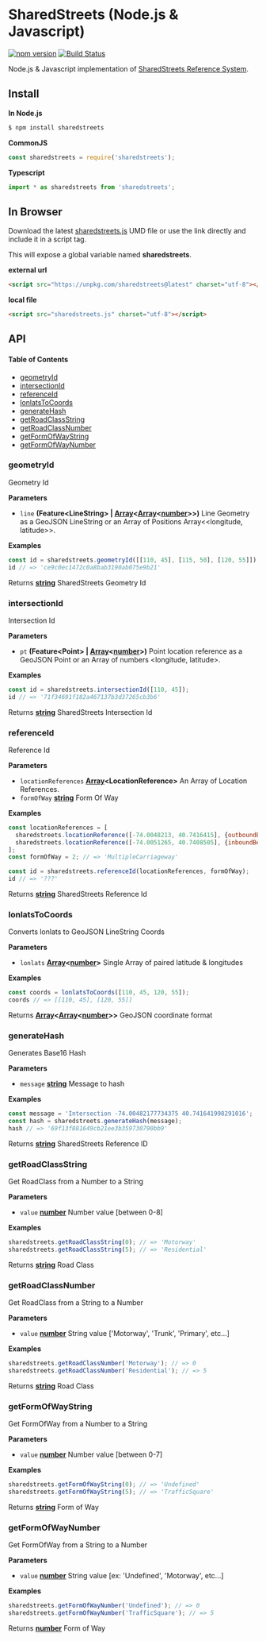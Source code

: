 # SharedStreets (Node.js & Javascript)

[![npm version](https://badge.fury.io/js/sharedstreets.svg)](https://badge.fury.io/js/sharedstreets)
[![Build Status](https://travis-ci.org/sharedstreets/sharedstreets.svg?branch=master)](https://travis-ci.org/sharedstreets/sharedstreets)

Node.js & Javascript implementation of [SharedStreets Reference System](https://github.com/sharedstreets/sharedstreets-ref-system).

## Install

**In Node.js**

```bash
$ npm install sharedstreets
```

**CommonJS**

```js
const sharedstreets = require('sharedstreets');
```

**Typescript**

```js
import * as sharedstreets from 'sharedstreets';
```

## In Browser

Download the latest [sharedstreets.js](https://unpkg.com/sharedstreets@latest) UMD file or use the link directly and include it in a script tag.

This will expose a global variable named **sharedstreets**.

**external url**

```html
<script src="https://unpkg.com/sharedstreets@latest" charset="utf-8"></script>
```

**local file**

```html
<script src="sharedstreets.js" charset="utf-8"></script>
```

## API

<!-- Generated by documentation.js. Update this documentation by updating the source code. -->

#### Table of Contents

-   [geometryId](#geometryid)
-   [intersectionId](#intersectionid)
-   [referenceId](#referenceid)
-   [lonlatsToCoords](#lonlatstocoords)
-   [generateHash](#generatehash)
-   [getRoadClassString](#getroadclassstring)
-   [getRoadClassNumber](#getroadclassnumber)
-   [getFormOfWayString](#getformofwaystring)
-   [getFormOfWayNumber](#getformofwaynumber)

### geometryId

Geometry Id

**Parameters**

-   `line` **(Feature&lt;LineString> | [Array](https://developer.mozilla.org/docs/Web/JavaScript/Reference/Global_Objects/Array)&lt;[Array](https://developer.mozilla.org/docs/Web/JavaScript/Reference/Global_Objects/Array)&lt;[number](https://developer.mozilla.org/docs/Web/JavaScript/Reference/Global_Objects/Number)>>)** Line Geometry as a GeoJSON LineString or an Array of Positions Array&lt;&lt;longitude, latitude>>.

**Examples**

```javascript
const id = sharedstreets.geometryId([[110, 45], [115, 50], [120, 55]]);
id // => 'ce9c0ec1472c0a8bab3190ab075e9b21'
```

Returns **[string](https://developer.mozilla.org/docs/Web/JavaScript/Reference/Global_Objects/String)** SharedStreets Geometry Id

### intersectionId

Intersection Id

**Parameters**

-   `pt` **(Feature&lt;Point> | [Array](https://developer.mozilla.org/docs/Web/JavaScript/Reference/Global_Objects/Array)&lt;[number](https://developer.mozilla.org/docs/Web/JavaScript/Reference/Global_Objects/Number)>)** Point location reference as a GeoJSON Point or an Array of numbers &lt;longitude, latitude>.

**Examples**

```javascript
const id = sharedstreets.intersectionId([110, 45]);
id // => '71f34691f182a467137b3d37265cb3b6'
```

Returns **[string](https://developer.mozilla.org/docs/Web/JavaScript/Reference/Global_Objects/String)** SharedStreets Intersection Id

### referenceId

Reference Id

**Parameters**

-   `locationReferences` **[Array](https://developer.mozilla.org/docs/Web/JavaScript/Reference/Global_Objects/Array)&lt;LocationReference>** An Array of Location References.
-   `formOfWay` **[string](https://developer.mozilla.org/docs/Web/JavaScript/Reference/Global_Objects/String)** Form Of Way

**Examples**

```javascript
const locationReferences = [
  sharedstreets.locationReference([-74.0048213, 40.7416415], {outboundBearing: 208, distanceToNextRef: 9279}),
  sharedstreets.locationReference([-74.0051265, 40.7408505], {inboundBearing: 188})
];
const formOfWay = 2; // => 'MultipleCarriageway'

const id = sharedstreets.referenceId(locationReferences, formOfWay);
id // => '???'
```

Returns **[string](https://developer.mozilla.org/docs/Web/JavaScript/Reference/Global_Objects/String)** SharedStreets Reference Id

### lonlatsToCoords

Converts lonlats to GeoJSON LineString Coords

**Parameters**

-   `lonlats` **[Array](https://developer.mozilla.org/docs/Web/JavaScript/Reference/Global_Objects/Array)&lt;[number](https://developer.mozilla.org/docs/Web/JavaScript/Reference/Global_Objects/Number)>** Single Array of paired latitude & longitudes

**Examples**

```javascript
const coords = lonlatsToCoords([110, 45, 120, 55]);
coords // => [[110, 45], [120, 55]]
```

Returns **[Array](https://developer.mozilla.org/docs/Web/JavaScript/Reference/Global_Objects/Array)&lt;[Array](https://developer.mozilla.org/docs/Web/JavaScript/Reference/Global_Objects/Array)&lt;[number](https://developer.mozilla.org/docs/Web/JavaScript/Reference/Global_Objects/Number)>>** GeoJSON coordinate format

### generateHash

Generates Base16 Hash

**Parameters**

-   `message` **[string](https://developer.mozilla.org/docs/Web/JavaScript/Reference/Global_Objects/String)** Message to hash

**Examples**

```javascript
const message = 'Intersection -74.00482177734375 40.741641998291016';
const hash = sharedstreets.generateHash(message);
hash // => '69f13f881649cb21ee3b359730790bb9'
```

Returns **[string](https://developer.mozilla.org/docs/Web/JavaScript/Reference/Global_Objects/String)** SharedStreets Reference ID

### getRoadClassString

Get RoadClass from a Number to a String

**Parameters**

-   `value` **[number](https://developer.mozilla.org/docs/Web/JavaScript/Reference/Global_Objects/Number)** Number value [between 0-8]

**Examples**

```javascript
sharedstreets.getRoadClassString(0); // => 'Motorway'
sharedstreets.getRoadClassString(5); // => 'Residential'
```

Returns **[string](https://developer.mozilla.org/docs/Web/JavaScript/Reference/Global_Objects/String)** Road Class

### getRoadClassNumber

Get RoadClass from a String to a Number

**Parameters**

-   `value` **[number](https://developer.mozilla.org/docs/Web/JavaScript/Reference/Global_Objects/Number)** String value ['Motorway', 'Trunk', 'Primary', etc...]

**Examples**

```javascript
sharedstreets.getRoadClassNumber('Motorway'); // => 0
sharedstreets.getRoadClassNumber('Residential'); // => 5
```

Returns **[string](https://developer.mozilla.org/docs/Web/JavaScript/Reference/Global_Objects/String)** Road Class

### getFormOfWayString

Get FormOfWay from a Number to a String

**Parameters**

-   `value` **[number](https://developer.mozilla.org/docs/Web/JavaScript/Reference/Global_Objects/Number)** Number value [between 0-7]

**Examples**

```javascript
sharedstreets.getFormOfWayString(0); // => 'Undefined'
sharedstreets.getFormOfWayString(5); // => 'TrafficSquare'
```

Returns **[string](https://developer.mozilla.org/docs/Web/JavaScript/Reference/Global_Objects/String)** Form of Way

### getFormOfWayNumber

Get FormOfWay from a String to a Number

**Parameters**

-   `value` **[number](https://developer.mozilla.org/docs/Web/JavaScript/Reference/Global_Objects/Number)** String value [ex: 'Undefined', 'Motorway', etc...]

**Examples**

```javascript
sharedstreets.getFormOfWayNumber('Undefined'); // => 0
sharedstreets.getFormOfWayNumber('TrafficSquare'); // => 5
```

Returns **[number](https://developer.mozilla.org/docs/Web/JavaScript/Reference/Global_Objects/Number)** Form of Way
